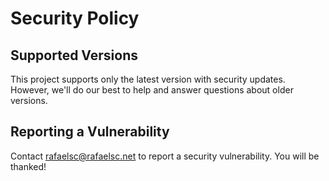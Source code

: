 # Security Policy

## Supported Versions

This project supports only the latest version with security updates. However, we'll do our best to help and answer questions about older versions.

## Reporting a Vulnerability

Contact rafaelsc@rafaelsc.net to report a security vulnerability. You will be thanked!

